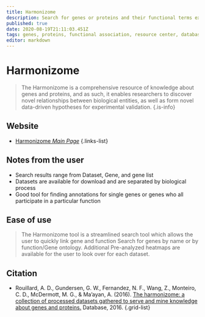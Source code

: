 ```yaml
---
title: Harmonizome
description: Search for genes or proteins and their functional terms extracted and organized from over a hundred publicly available resources.
published: true
date: 2020-08-19T21:11:03.451Z
tags: genes, proteins, functional association, resource center, database, data visualization, gene annotation
editor: markdown
---
```


# Harmonizome

> The Harmonizome is a comprehensive resource of knowledge about genes and proteins, and as such, it enables researchers to discover novel relationships between biological entities, as well as form novel data-driven hypotheses for experimental validation.
{.is-info}

 
## Website 

- [Harmonizome *Main Page*](http://amp.pharm.mssm.edu/Harmonizome/)
 {.links-list}

## Notes from the user
- Search results range from Dataset, Gene, and gene list
- Datasets are available for download and are separated by biological process
- Good tool for finding annotations for single genes or genes who all participate in a particular function


## Ease of use
> The Harmonizome tool is a streamlined search tool which allows the user to quickly link gene and function Search for genes by name or by function/Gene ontology. Additional Pre-analyzed heatmaps are available for the user to look over for each dataset. 


## Citation 

- Rouillard, A. D., Gundersen, G. W., Fernandez, N. F., Wang, Z., Monteiro, C. D., McDermott, M. G., & Ma’ayan, A. (2016). [The harmonizome: a collection of processed datasets gathered to serve and mine knowledge about genes and proteins.](https://academic.oup.com/database/article/doi/10.1093/database/baw100/2630482) Database, 2016.
{.grid-list}


